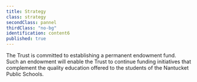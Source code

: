 ```yaml
---
title: Strategy
class: strategy
secondClass: pannel
thirdClass: "no-bg"
identification: content6
published: true
---
```


The Trust is committed to establishing a permanent endowment fund.  
Such an endowment will enable the Trust to continue funding initiatives that complement the quality education offered to the students of the Nantucket Public Schools. 